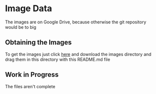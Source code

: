 # Image Data
The images are on Google Drive, because otherwise the git repository
would be to big

## Obtaining the Images
To get the images just click
[here](https://drive.google.com/drive/folders/1V022Swzns1QIAh9ULrl8ZwMIiDI9zwA_?usp=sharing)
and download the images directory
and drag them in this directory with this README.md file

## Work in Progress
The files aren't complete
